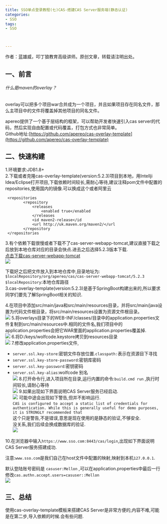 ```yaml
---
title: SSO单点登录教程(七)CAS-搭建CAS Server服务端(静态认证)
categories:
- SSO
tags:
- SSO



---
```



  作者：蓝雄威，叩丁狼教育高级讲师。原创文章，转载请注明出处。
  
  一、前言
  ----
  
  ###### 什么是maven的overlay？
  
  overlay可以把多个项目war合并成为一个项目，并且如果项目存在同名文件，那么主项目中的文件将覆盖掉其他项目的同名文件。

apereo提供了一个基于层结构的框架，可以帮助开发者快速引入cas server的代码，然后实现自由配置或代码覆盖，打包方式也非常简单。  
Github地址:[https://github.com/apereo/cas-overlay-template](https://github.com/apereo/cas-overlay-template)

二、快速构建
------

1.环境要求:JDB1.8+  
2.下载或者克隆cas-overlay-template(version:5.2.3)项目到本地，用Intellji Idea/Eclipse打开项目,下载依赖时间较长,需耐心等待,建议注释pom文件中配置的repositories,使用国内的镜像.可以换成这个或者阿里云

     <repositories 
            <repository 
                <releases 
                    <enabled true</enabled 
                </releases 
                <id maven2-release</id 
                <url http://uk.maven.org/maven2/</url 
            </repository 
     </repositories 

3.有个依赖下载很慢或者下载不了cas-server-webapp-tomcat,建议直接下载之后放到本地仓库对应的目录会快点.进去之后选择5.2.3版本下载.  
[点击下载cas-server-webapp-tomcat](http://mvnrepository.com/artifact/org.apereo.cas/cas-server-webapp-tomcat)  
![](http://i2.51cto.com/images/blog/201810/06/7d7f9a8622ef6e6b605667ab16c7b2d3.png?x-oss-process=image/watermark,size_16,text_QDUxQ1RP5Y2a5a6i,color_FFFFFF,t_100,g_se,x_10,y_10,shadow_90,type_ZmFuZ3poZW5naGVpdGk=)

下载好之后把文件放入到本地仓库中,目录地址为:  
`$localRepository/org/apereo/cas/cas-server-webapp-tomcat/5.2.3`  
`$localRepository`:本地仓库路径  
3.cas-overlay-template(version:5.2.3)是基于SpringBoot构建出来的,所以要求同学们要先了解SpringBoot相关的知识.  

4.在项目中添加src/main/java和src/main/resources目录，并将src/main/java设置为代码文件根目录，将src/main/resources设置为资源文件根目录。  
![](http://i2.51cto.com/images/blog/201810/06/d159ce42eaafe6beccd7ae624efac114.png?x-oss-process=image/watermark,size_16,text_QDUxQ1RP5Y2a5a6i,color_FFFFFF,t_100,g_se,x_10,y_10,shadow_90,type_ZmFuZ3poZW5naGVpdGk=)
5.将overlays目录下的WEB-INF/classes/目录中的application.properties文件复制到src/main/resources中.相同的文件名,我们项目中的application.properties会把它WAR里面的application.properties覆盖掉.  
![](http://i2.51cto.com/images/blog/201810/06/69a8f275b39174e00dd6b090115cea91.png?x-oss-process=image/watermark,size_16,text_QDUxQ1RP5Y2a5a6i,color_FFFFFF,t_100,g_se,x_10,y_10,shadow_90,type_ZmFuZ3poZW5naGVpdGk=)
6.将D:/keys/wolfcode.keystore拷贝到resources目录  
![](http://i2.51cto.com/images/blog/201810/06/c16b8f198f349d323c3548593ae739ef.png?x-oss-process=image/watermark,size_16,text_QDUxQ1RP5Y2a5a6i,color_FFFFFF,t_100,g_se,x_10,y_10,shadow_90,type_ZmFuZ3poZW5naGVpdGk=)
7.修改application.properties文件,

*   `server.ssl.key-store`:密钥文件存放位置.`classpath:`表示在资源目下寻找
*   `server.ssl.key-store-password`:密钥库密码
*   `server.ssl.key-password`:密钥密码
*   `server.ssl.key-alias`:wolfcode 别名  
![](http://i2.51cto.com/images/blog/201810/06/36017b92959d38044ceff5347ef9467d.png?x-oss-process=image/watermark,size_16,text_QDUxQ1RP5Y2a5a6i,color_FFFFFF,t_100,g_se,x_10,y_10,shadow_90,type_ZmFuZ3poZW5naGVpdGk=)
    8.打开命令行,进入项目所在目录,运行内置的命令:`build.cmd run` ,执行时间较长,请耐心等待  
![](http://i2.51cto.com/images/blog/201810/06/1c8c6095c9e11e7230cd0dbb5765ad88.png?x-oss-process=image/watermark,size_16,text_QDUxQ1RP5Y2a5a6i,color_FFFFFF,t_100,g_se,x_10,y_10,shadow_90,type_ZmFuZ3poZW5naGVpdGk=)
    9.如果出现如下界面说明CAS Server服务已经启动.  
![](http://i2.51cto.com/images/blog/201810/06/d14a1dda4d164f4365f4a9997a17fdcc.png?x-oss-process=image/watermark,size_16,text_QDUxQ1RP5Y2a5a6i,color_FFFFFF,t_100,g_se,x_10,y_10,shadow_90,type_ZmFuZ3poZW5naGVpdGk=)
    可能中途会出现如下警告,但并不影响运行.  
    `CAS is configured to accept a static list of credentials for authentication. While this is generally useful for demo purposes, it is STRONGLY recommended that`  
    这个只是警告,不是错误,意思是现在使用的是静态的验证,不够安全.  
    没关系,我们后续会换成数据库的验证.  
![](http://i2.51cto.com/images/blog/201810/06/fe4e3d274ecadffc9a3379f07b9c9705.png?x-oss-process=image/watermark,size_16,text_QDUxQ1RP5Y2a5a6i,color_FFFFFF,t_100,g_se,x_10,y_10,shadow_90,type_ZmFuZ3poZW5naGVpdGk=)

10.在浏览器中输入`https://www.sso.com:8443/cas/login`,出现如下界面说明CAS Server服务搭建成功.

注意:`www.sso.com`是我们自己在host文件中配置的映射,映射到本机`127.0.0.1`.

默认登陆账号密码是 `casuser:Mellon` ,可以在application.properties中最后一行修改`cas.authn.accept.users=casuser::Mellon`  
![](http://i2.51cto.com/images/blog/201810/06/f229933ce0fc1a4e52a11307759cc3a6.png?x-oss-process=image/watermark,size_16,text_QDUxQ1RP5Y2a5a6i,color_FFFFFF,t_100,g_se,x_10,y_10,shadow_90,type_ZmFuZ3poZW5naGVpdGk=) 

三、总结
----

使用cas-overlay-template模板来搭建CAS Server是非常方便的,内容不难,可能是在第二步,导入依赖的时候.会有些问题.
